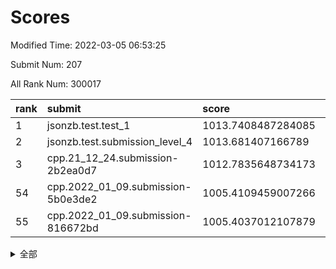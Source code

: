 # Scores

Modified Time: 2022-03-05 06:53:25

Submit Num: 207

All Rank Num: 300017

| rank |               submit               |       score        |       sigma        | pk_num |
| :--- | :--------------------------------- | :----------------- | :----------------- | :----- |
| 1    | jsonzb.test.test_1                 | 1013.7408487284085 | 0.8275738615136665 | 5796   |
| 2    | jsonzb.test.submission_level_4     | 1013.681407166789  | 0.8122424996795732 | 5800   |
| 3    | cpp.21_12_24.submission-2b2ea0d7   | 1012.7835648734173 | 0.7939694972736259 | 5798   |
| 54   | cpp.2022_01_09.submission-5b0e3de2 | 1005.4109459007266 | 0.7197733095599463 | 5797   |
| 55   | cpp.2022_01_09.submission-816672bd | 1005.4037012107879 | 0.7209556307230564 | 5798   |


<details>
<summary>全部</summary>

| rank |                 submit                 |       score        |       sigma        | pk_num |
| :--- | :------------------------------------- | :----------------- | :----------------- | :----- |
| 1    | jsonzb.test.test_1                     | 1013.7408487284085 | 0.8275738615136665 | 5796   |
| 2    | jsonzb.test.submission_level_4         | 1013.681407166789  | 0.8122424996795732 | 5800   |
| 3    | cpp.21_12_24.submission-2b2ea0d7       | 1012.7835648734173 | 0.7939694972736259 | 5798   |
| 4    | gobigger.level_3.submission_level_3_10 | 1012.0011153664753 | 0.7698214975824619 | 5794   |
| 5    | gobigger.level_3.submission_level_3_26 | 1011.203426080259  | 0.7611444054066473 | 5793   |
| 6    | gobigger.level_3.submission_level_3_44 | 1011.1305669248595 | 0.7850236059177027 | 5798   |
| 7    | gobigger.level_3.submission_level_3_43 | 1010.9711577641069 | 0.7555428882282876 | 5798   |
| 8    | gobigger.level_3.submission_level_3_35 | 1010.8297167023507 | 0.757399195794605  | 5800   |
| 9    | gobigger.level_3.submission_level_3_46 | 1010.7210217062728 | 0.78206113715909   | 5794   |
| 10   | gobigger.level_3.submission_level_3_1  | 1010.7197953626139 | 0.7904171547271417 | 5798   |
| 11   | gobigger.level_3.submission_level_3_28 | 1010.6981636132896 | 0.7809547053389087 | 5796   |
| 12   | gobigger.level_3.submission_level_3_11 | 1010.608481292926  | 0.7684177401392888 | 5790   |
| 13   | gobigger.level_3.submission_level_3_9  | 1010.4794861978784 | 0.7541132191388404 | 5795   |
| 14   | gobigger.level_3.submission_level_3_29 | 1010.4680711640655 | 0.733487343329689  | 5800   |
| 15   | gobigger.level_3.submission_level_3_8  | 1010.3858882504628 | 0.7663136635209576 | 5797   |
| 16   | gobigger.level_3.submission_level_3_31 | 1010.3128216643104 | 0.7757639785156439 | 5793   |
| 17   | gobigger.level_3.submission_level_3_6  | 1010.3022875112781 | 0.7576148409816756 | 5796   |
| 18   | gobigger.level_3.submission_level_3_24 | 1010.2296979410137 | 0.7690745026111249 | 5799   |
| 19   | gobigger.level_3.submission_level_3_14 | 1010.1180764311255 | 0.7514899568620129 | 5800   |
| 20   | gobigger.level_3.submission_level_3_25 | 1010.1049119489729 | 0.7646000012543926 | 5797   |
| 21   | gobigger.level_3.submission_level_3_30 | 1010.0928475336569 | 0.7505608497644172 | 5799   |
| 22   | gobigger.level_3.submission_level_3_32 | 1010.0691780559858 | 0.7654946244657712 | 5797   |
| 23   | gobigger.level_3.submission_level_3_2  | 1010.0151933434198 | 0.7542037127318457 | 5800   |
| 24   | gobigger.level_3.submission_level_3_5  | 1010.0115971484794 | 0.7428954130663222 | 5803   |
| 25   | gobigger.level_3.submission_level_3_36 | 1009.92513517131   | 0.7365243874307015 | 5801   |
| 26   | gobigger.level_3.submission_level_3_34 | 1009.9101502688235 | 0.7627336189204137 | 5802   |
| 27   | gobigger.level_3.submission_level_3_49 | 1009.9084767081852 | 0.7544944496178182 | 5795   |
| 28   | gobigger.level_3.submission_level_3_17 | 1009.8664645640744 | 0.7583104955435848 | 5799   |
| 29   | gobigger.level_3.submission_level_3_39 | 1009.8219749660412 | 0.7535949917778753 | 5798   |
| 30   | gobigger.level_3.submission_level_3_4  | 1009.7680153839605 | 0.7612848170160661 | 5804   |
| 31   | gobigger.level_3.submission_level_3_23 | 1009.6354094224187 | 0.7565847221652757 | 5800   |
| 32   | gobigger.level_3.submission_level_3_0  | 1009.6322663327453 | 0.7362490030830009 | 5798   |
| 33   | gobigger.level_3.submission_level_3_45 | 1009.6307893120369 | 0.7422055410084248 | 5795   |
| 34   | gobigger.level_3.submission_level_3_22 | 1009.60493214536   | 0.7677958769030432 | 5801   |
| 35   | gobigger.level_3.submission_level_3_48 | 1009.6008565368802 | 0.7500585921300337 | 5797   |
| 36   | gobigger.level_3.submission_level_3_3  | 1009.4876721057691 | 0.753863774608399  | 5801   |
| 37   | gobigger.level_3.submission_level_3_7  | 1009.4564414666951 | 0.7574781966791156 | 5800   |
| 38   | gobigger.level_3.submission_level_3_15 | 1009.4534300160911 | 0.7495961193358959 | 5799   |
| 39   | gobigger.level_3.submission_level_3_37 | 1009.4054692396423 | 0.77761253610023   | 5798   |
| 40   | gobigger.level_3.submission_level_3_16 | 1009.3400775710504 | 0.7559875422430378 | 5798   |
| 41   | gobigger.level_3.submission_level_3_13 | 1009.3123075489729 | 0.7267651128957376 | 5797   |
| 42   | gobigger.level_3.submission_level_3_42 | 1009.298324651873  | 0.7615477426206892 | 5795   |
| 43   | gobigger.level_3.submission_level_3_33 | 1009.2836264274766 | 0.7513117784317235 | 5799   |
| 44   | gobigger.level_3.submission_level_3_18 | 1009.1567910959724 | 0.7561442614851517 | 5798   |
| 45   | gobigger.level_3.submission_level_3_38 | 1009.1393364847648 | 0.751952012531846  | 5798   |
| 46   | gobigger.level_3.submission_level_3_40 | 1009.0733610357764 | 0.7717186621961352 | 5802   |
| 47   | gobigger.level_3.submission_level_3_19 | 1008.929247172908  | 0.7569973635443981 | 5798   |
| 48   | gobigger.level_3.submission_level_3_20 | 1008.8507005228528 | 0.7305336971022655 | 5793   |
| 49   | gobigger.level_3.submission_level_3_21 | 1008.7830349766043 | 0.7752469489397986 | 5805   |
| 50   | gobigger.level_3.submission_level_3_12 | 1008.6694448279479 | 0.7398803035593345 | 5795   |
| 51   | gobigger.level_3.submission_level_3_27 | 1008.608475015406  | 0.7506307144140708 | 5800   |
| 52   | gobigger.level_3.submission_level_3_41 | 1008.4415368723382 | 0.7502275421791164 | 5799   |
| 53   | gobigger.level_3.submission_level_3_47 | 1008.2926582921733 | 0.723130251195524  | 5798   |
| 54   | cpp.2022_01_09.submission-5b0e3de2     | 1005.4109459007266 | 0.7197733095599463 | 5797   |
| 55   | cpp.2022_01_09.submission-816672bd     | 1005.4037012107879 | 0.7209556307230564 | 5798   |
| 56   | gobigger.level_1.submission_level_1_35 | 1004.6500934511081 | 0.7174981540764532 | 5801   |
| 57   | gobigger.level_1.submission_level_1_1  | 1004.5656579620027 | 0.7182592152513667 | 5801   |
| 58   | gobigger.level_1.submission_level_1_47 | 1004.4369203738108 | 0.7168060845410642 | 5799   |
| 59   | gobigger.level_1.submission_level_1_36 | 1004.0419651891533 | 0.713850330916452  | 5797   |
| 60   | gobigger.level_1.submission_level_1_39 | 1004.041617873529  | 0.7138708852728533 | 5797   |
| 61   | gobigger.level_1.submission_level_1_21 | 1004.0287307330898 | 0.7077156676945431 | 5797   |
| 62   | gobigger.level_1.submission_level_1_49 | 1003.99736247653   | 0.7114376902817776 | 5796   |
| 63   | gobigger.level_1.submission_level_1_5  | 1003.9496055757669 | 0.7152707698551216 | 5793   |
| 64   | gobigger.level_1.submission_level_1_38 | 1003.900343700236  | 0.7123220950546052 | 5795   |
| 65   | gobigger.level_1.submission_level_1_24 | 1003.8851464316103 | 0.7071311920858563 | 5799   |
| 66   | gobigger.level_1.submission_level_1_28 | 1003.8443422658346 | 0.716457921218855  | 5798   |
| 67   | gobigger.level_1.submission_level_1_6  | 1003.6604227890116 | 0.7168581575396048 | 5800   |
| 68   | gobigger.level_1.submission_level_1_34 | 1003.6474737775849 | 0.7122327000316306 | 5799   |
| 69   | gobigger.level_1.submission_level_1_43 | 1003.594390897677  | 0.712676596802825  | 5798   |
| 70   | gobigger.level_1.submission_level_1_40 | 1003.5125752880438 | 0.7063368617769396 | 5798   |
| 71   | gobigger.level_1.submission_level_1_16 | 1003.4944432600234 | 0.7239029818277423 | 5796   |
| 72   | gobigger.level_1.submission_level_1_14 | 1003.4916542820879 | 0.7103666020888859 | 5793   |
| 73   | gobigger.level_1.submission_level_1_45 | 1003.4399954763717 | 0.7252563577498117 | 5798   |
| 74   | gobigger.level_1.submission_level_1_18 | 1003.3711061790505 | 0.7124997614760099 | 5799   |
| 75   | gobigger.level_1.submission_level_1_13 | 1003.3267940168158 | 0.7232070617759467 | 5793   |
| 76   | gobigger.level_1.submission_level_1_29 | 1003.3118336953562 | 0.7156263290143438 | 5800   |
| 77   | gobigger.level_1.submission_level_1_42 | 1003.3069495806415 | 0.7128727319511142 | 5800   |
| 78   | gobigger.level_1.submission_level_1_8  | 1003.2935501673522 | 0.7160338381477982 | 5802   |
| 79   | gobigger.level_1.submission_level_1_32 | 1003.2805872037223 | 0.7105756863668242 | 5795   |
| 80   | gobigger.level_1.submission_level_1_22 | 1003.264106912464  | 0.7153394725309015 | 5791   |
| 81   | gobigger.level_1.submission_level_1_37 | 1003.2518827713337 | 0.7233922522955161 | 5795   |
| 82   | gobigger.level_1.submission_level_1_44 | 1003.1304308458597 | 0.7175549384431811 | 5794   |
| 83   | gobigger.level_1.submission_level_1_15 | 1003.1238120120248 | 0.7100820969459155 | 5800   |
| 84   | gobigger.level_1.submission_level_1_10 | 1003.0967079633585 | 0.7151170235920441 | 5800   |
| 85   | gobigger.level_1.submission_level_1_27 | 1003.090538879171  | 0.7193231394694983 | 5797   |
| 86   | gobigger.level_1.submission_level_1_0  | 1003.0336409192702 | 0.7134603544854792 | 5789   |
| 87   | gobigger.level_1.submission_level_1_25 | 1003.0258288277637 | 0.7155150504901093 | 5800   |
| 88   | gobigger.level_1.submission_level_1_23 | 1002.9890058353534 | 0.7199987603986276 | 5798   |
| 89   | gobigger.level_1.submission_level_1_19 | 1002.9737586011312 | 0.7164492172716251 | 5802   |
| 90   | gobigger.level_1.submission_level_1_4  | 1002.9727111268483 | 0.7049410595707376 | 5796   |
| 91   | gobigger.level_1.submission_level_1_33 | 1002.966160170287  | 0.7194020130335861 | 5799   |
| 92   | gobigger.level_1.submission_level_1_12 | 1002.9617459845718 | 0.7019388619865086 | 5797   |
| 93   | gobigger.level_1.submission_level_1_2  | 1002.8124116752608 | 0.7038262444240443 | 5797   |
| 94   | gobigger.level_1.submission_level_1_41 | 1002.7592309809644 | 0.710858029746724  | 5796   |
| 95   | gobigger.level_1.submission_level_1_30 | 1002.7491082510696 | 0.7144335720543933 | 5799   |
| 96   | gobigger.level_1.submission_level_1_31 | 1002.7378551927934 | 0.7129994911154006 | 5800   |
| 97   | gobigger.level_1.submission_level_1_11 | 1002.7178745772227 | 0.7163147484422105 | 5793   |
| 98   | gobigger.level_1.submission_level_1_46 | 1002.532973557741  | 0.7018285870376126 | 5796   |
| 99   | gobigger.level_1.submission_level_1_3  | 1002.4255035841227 | 0.7312705709770358 | 5794   |
| 100  | gobigger.level_1.submission_level_1_20 | 1002.2740256037038 | 0.7078274905849447 | 5797   |
| 101  | gobigger.level_1.submission_level_1_48 | 1002.0240579105638 | 0.7126774580939795 | 5799   |
| 102  | gobigger.level_1.submission_level_1_9  | 1001.9865473506861 | 0.7216535693898293 | 5800   |
| 103  | gobigger.level_1.submission_level_1_7  | 1001.9163413101538 | 0.7115406618699708 | 5801   |
| 104  | gobigger.level_1.submission_level_1_17 | 1001.8387235285318 | 0.7148079822978768 | 5795   |
| 105  | gobigger.level_1.submission_level_1_26 | 1001.751607590351  | 0.7063034297054656 | 5801   |
| 106  | gobigger.random.submission_random_42   | 997.5874392002233  | 0.7083706510978209 | 5799   |
| 107  | gobigger.random.submission_random_29   | 997.2528476097095  | 0.7044021636539168 | 5796   |
| 108  | gobigger.random.submission_random_35   | 997.0988365979682  | 0.7061651518461173 | 5799   |
| 109  | gobigger.random.submission_random_14   | 997.0893147811125  | 0.7061891073943722 | 5801   |
| 110  | gobigger.random.submission_random_6    | 996.9118420536164  | 0.7116096234153697 | 5795   |
| 111  | gobigger.random.submission_random_15   | 996.8054587925724  | 0.7001132763664909 | 5796   |
| 112  | gobigger.random.submission_random_28   | 996.687291439371   | 0.7197113550633311 | 5799   |
| 113  | gobigger.random.submission_random_17   | 996.5956579635895  | 0.7080351730198313 | 5790   |
| 114  | gobigger.random.submission_random_1    | 996.5293719568455  | 0.7110596274756339 | 5794   |
| 115  | gobigger.random.submission_random_16   | 996.4051416268434  | 0.7104273526932097 | 5797   |
| 116  | gobigger.random.submission_random_0    | 996.3311804376256  | 0.7170842673814346 | 5795   |
| 117  | gobigger.random.submission_random_41   | 996.3029057257328  | 0.7111256885932532 | 5797   |
| 118  | gobigger.random.submission_random_31   | 996.3024402757769  | 0.7096448851908863 | 5793   |
| 119  | gobigger.random.submission_random_48   | 996.2780849912403  | 0.7055437745873386 | 5798   |
| 120  | gobigger.random.submission_random_43   | 996.2457351077092  | 0.716808503977557  | 5792   |
| 121  | gobigger.random.submission_random_37   | 996.2401382452266  | 0.7053282839644286 | 5795   |
| 122  | gobigger.random.submission_random_25   | 996.1894937880618  | 0.7202148009119164 | 5798   |
| 123  | gobigger.random.submission_random_10   | 996.1809414079129  | 0.7100854260008931 | 5800   |
| 124  | gobigger.random.submission_random_32   | 996.1399202909781  | 0.7161951212760024 | 5795   |
| 125  | gobigger.random.submission_random_19   | 996.099296075295   | 0.7185188410750842 | 5801   |
| 126  | gobigger.random.submission_random_36   | 996.0392753919316  | 0.7089043155199356 | 5797   |
| 127  | gobigger.random.submission_random_3    | 996.0166907167784  | 0.7095135522193442 | 5795   |
| 128  | gobigger.random.submission_random_24   | 996.0014819264902  | 0.7169551423945089 | 5797   |
| 129  | gobigger.random.submission_random_2    | 995.9889619610823  | 0.7109484703775536 | 5793   |
| 130  | gobigger.random.submission_random_46   | 995.9461753985912  | 0.7165059823287823 | 5797   |
| 131  | gobigger.random.submission_random_23   | 995.8906301106507  | 0.7115998660476047 | 5799   |
| 132  | gobigger.random.submission_random_38   | 995.8870126580119  | 0.7066357039416042 | 5800   |
| 133  | gobigger.random.submission_random_21   | 995.8841530327272  | 0.7120310416597011 | 5802   |
| 134  | gobigger.random.submission_random_8    | 995.8612367954313  | 0.7024529545111398 | 5797   |
| 135  | gobigger.random.submission_random_20   | 995.8571084249993  | 0.70878318431031   | 5802   |
| 136  | gobigger.random.submission_random_13   | 995.7869333529636  | 0.7237555302073242 | 5796   |
| 137  | gobigger.random.submission_random_40   | 995.7667538833501  | 0.7211607834847905 | 5801   |
| 138  | gobigger.random.submission_random_27   | 995.7364305116821  | 0.7023338253707814 | 5795   |
| 139  | gobigger.random.submission_random_49   | 995.736409648243   | 0.7040829237664777 | 5796   |
| 140  | gobigger.random.submission_random_9    | 995.6887276257918  | 0.7043280608724385 | 5800   |
| 141  | gobigger.random.submission_random_4    | 995.6758059913747  | 0.7060114804872384 | 5797   |
| 142  | gobigger.random.submission_random_45   | 995.6602478053     | 0.7150882318977577 | 5797   |
| 143  | gobigger.random.submission_random_34   | 995.6548051770518  | 0.7067378868131536 | 5799   |
| 144  | gobigger.random.submission_random_5    | 995.6413605094446  | 0.7169092763261735 | 5793   |
| 145  | gobigger.random.submission_random_22   | 995.5476239655756  | 0.705953606844309  | 5800   |
| 146  | gobigger.random.submission_random_39   | 995.5134669462218  | 0.7097032383283601 | 5804   |
| 147  | gobigger.random.submission_random_44   | 995.4395395130344  | 0.7045675124543984 | 5796   |
| 148  | gobigger.random.submission_random_30   | 995.2565963515708  | 0.7001190720397621 | 5798   |
| 149  | gobigger.random.submission_random_11   | 995.2111511165148  | 0.7113109536666282 | 5799   |
| 150  | gobigger.random.submission_random_26   | 995.2100302538681  | 0.7121897679318293 | 5796   |
| 151  | gobigger.random.submission_random_47   | 995.1635156589545  | 0.7263134120079411 | 5797   |
| 152  | gobigger.random.submission_random_33   | 995.15545577384    | 0.7102758616632773 | 5801   |
| 153  | gobigger.random.submission_random_7    | 995.0658843004396  | 0.7092536387514751 | 5796   |
| 154  | gobigger.random.submission_random_18   | 995.0420637114115  | 0.7127939936115341 | 5793   |
| 155  | gobigger.random.submission_random_12   | 994.7845168247901  | 0.7204975852325112 | 5797   |
| 156  | gobigger.level_2.submission_level_2_17 | 994.0428024912683  | 0.7321772159582929 | 5793   |
| 157  | gobigger.level_2.submission_level_2_40 | 993.8768163756112  | 0.7441932066296228 | 5796   |
| 158  | gobigger.level_2.submission_level_2_25 | 993.6111107146405  | 0.7257103528270613 | 5799   |
| 159  | gobigger.level_2.submission_level_2_8  | 993.592754990479   | 0.728027171990584  | 5800   |
| 160  | gobigger.level_2.submission_level_2_48 | 993.5219623330572  | 0.7257130820617396 | 5796   |
| 161  | gobigger.level_2.submission_level_2_19 | 993.4686525415729  | 0.7298004498369712 | 5793   |
| 162  | gobigger.level_2.submission_level_2_27 | 993.3202715793913  | 0.7428794466790346 | 5801   |
| 163  | gobigger.level_2.submission_level_2_1  | 993.2340756178554  | 0.7349966327213092 | 5801   |
| 164  | gobigger.level_2.submission_level_2_6  | 993.1744552521108  | 0.7291599869314292 | 5797   |
| 165  | gobigger.level_2.submission_level_2_38 | 993.1158819834443  | 0.746724368271322  | 5803   |
| 166  | gobigger.level_2.submission_level_2_23 | 993.0831979931037  | 0.7458230587121114 | 5798   |
| 167  | gobigger.level_2.submission_level_2_45 | 993.0352103282765  | 0.7411882488380077 | 5801   |
| 168  | gobigger.level_2.submission_level_2_24 | 992.989787629801   | 0.7398721252190024 | 5797   |
| 169  | gobigger.level_2.submission_level_2_33 | 992.9710534978091  | 0.7367336033041012 | 5798   |
| 170  | gobigger.level_2.submission_level_2_49 | 992.8282134273494  | 0.7306464124749552 | 5796   |
| 171  | gobigger.level_2.submission_level_2_30 | 992.6988575597952  | 0.7274161005050803 | 5794   |
| 172  | gobigger.level_2.submission_level_2_2  | 992.6310640691643  | 0.7493912963153282 | 5795   |
| 173  | gobigger.level_2.submission_level_2_29 | 992.6300083391556  | 0.7437147075834488 | 5804   |
| 174  | gobigger.level_2.submission_level_2_22 | 992.6098148409393  | 0.7413256943543105 | 5797   |
| 175  | gobigger.level_2.submission_level_2_18 | 992.596066317867   | 0.7209859922822399 | 5796   |
| 176  | gobigger.level_2.submission_level_2_31 | 992.4928130576202  | 0.7413042587906044 | 5794   |
| 177  | gobigger.level_2.submission_level_2_11 | 992.4761103466723  | 0.7240406597862399 | 5796   |
| 178  | gobigger.level_2.submission_level_2_39 | 992.4711616546151  | 0.7456699557475852 | 5794   |
| 179  | gobigger.level_2.submission_level_2_14 | 992.4488453853937  | 0.7467205885455618 | 5798   |
| 180  | gobigger.level_2.submission_level_2_7  | 992.4091456859109  | 0.7397588201805139 | 5798   |
| 181  | gobigger.level_2.submission_level_2_12 | 992.3427528797694  | 0.7348619214377609 | 5803   |
| 182  | gobigger.level_2.submission_level_2_32 | 992.2887776818983  | 0.7354206992183947 | 5797   |
| 183  | gobigger.level_2.submission_level_2_44 | 992.2562207603903  | 0.7578889814730795 | 5799   |
| 184  | gobigger.level_2.submission_level_2_43 | 992.2212499998894  | 0.7372717004622195 | 5794   |
| 185  | gobigger.level_2.submission_level_2_0  | 992.1578577441363  | 0.7580725631183857 | 5794   |
| 186  | gobigger.level_2.submission_level_2_28 | 992.1274545299624  | 0.7234029935561801 | 5794   |
| 187  | gobigger.level_2.submission_level_2_21 | 992.0201241821388  | 0.7370922792880732 | 5798   |
| 188  | gobigger.level_2.submission_level_2_20 | 991.9499224653259  | 0.7386066146283125 | 5796   |
| 189  | gobigger.level_2.submission_level_2_10 | 991.7630317149174  | 0.7590847489614471 | 5794   |
| 190  | gobigger.level_2.submission_level_2_34 | 991.5932942678003  | 0.7490218548867876 | 5796   |
| 191  | gobigger.level_2.submission_level_2_46 | 991.5609809014817  | 0.7493079993443786 | 5795   |
| 192  | gobigger.level_2.submission_level_2_41 | 991.5317916901251  | 0.7457264682951087 | 5800   |
| 193  | gobigger.level_2.submission_level_2_47 | 991.3631963734937  | 0.7528152251027019 | 5798   |
| 194  | gobigger.level_2.submission_level_2_4  | 991.3306305616397  | 0.761906137385417  | 5798   |
| 195  | gobigger.level_2.submission_level_2_9  | 991.3094718588513  | 0.7389670146699939 | 5800   |
| 196  | gobigger.level_2.submission_level_2_15 | 991.1911289661921  | 0.7579157333848389 | 5795   |
| 197  | gobigger.level_2.submission_level_2_42 | 991.1758130000001  | 0.7659112667977764 | 5793   |
| 198  | gobigger.level_2.submission_level_2_37 | 991.143019238547   | 0.7637211925778545 | 5794   |
| 199  | gobigger.level_2.submission_level_2_35 | 990.9847196497512  | 0.7514869572807604 | 5796   |
| 200  | gobigger.level_2.submission_level_2_36 | 990.8709372332036  | 0.7687130637879541 | 5798   |
| 201  | gobigger.level_2.submission_level_2_5  | 990.8017404392072  | 0.7806691951530361 | 5800   |
| 202  | gobigger.level_2.submission_level_2_3  | 990.7750244256779  | 0.7768948499279353 | 5797   |
| 203  | gobigger.level_2.submission_level_2_16 | 990.5803354321183  | 0.7654968104564648 | 5799   |
| 204  | gobigger.level_2.submission_level_2_13 | 990.510629726777   | 0.7633314176269769 | 5801   |
| 205  | gobigger.level_2.submission_level_2_26 | 990.1723956235817  | 0.7831964739367144 | 5793   |
| 206  | gobigger.none.submission_none_0        | 978.6328440163003  | 1.22097947884531   | 5798   |
| 207  | gobigger.none.submission_none_1        | 975.1904626032656  | 1.5662173936283934 | 5797   |

</details>